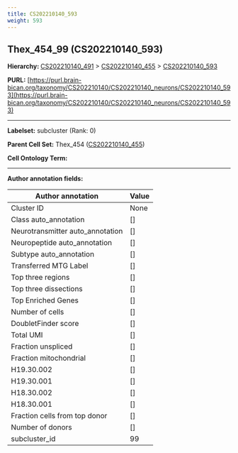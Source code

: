 ```yaml
---
title: CS202210140_593
weight: 593
---
```

## Thex_454_99 (CS202210140_593)
<b>Hierarchy: </b>
[CS202210140_491](../CS202210140_491) >
[CS202210140_455](../CS202210140_455) >
[CS202210140_593](../CS202210140_593)

**PURL:** [https://purl.brain-bican.org/taxonomy/CS202210140/CS202210140_neurons/CS202210140_593](https://purl.brain-bican.org/taxonomy/CS202210140/CS202210140_neurons/CS202210140_593)

---


**Labelset:** subcluster (Rank: 0)

**Parent Cell Set:** Thex_454 ([CS202210140_455](../CS202210140_455))



**Cell Ontology Term:** 

[MARKER GENES.]: #


---

[TRANSFERRED ANNOTATIONS.]: #


[AUTHOR ANNOTATION FIELDS.]: #


**Author annotation fields:**

| Author annotation | Value |
|-------------------|-------|
|Cluster ID|None|
|Class auto_annotation|[]|
|Neurotransmitter auto_annotation|[]|
|Neuropeptide auto_annotation|[]|
|Subtype auto_annotation|[]|
|Transferred MTG Label|[]|
|Top three regions|[]|
|Top three dissections|[]|
|Top Enriched Genes|[]|
|Number of cells|[]|
|DoubletFinder score|[]|
|Total UMI|[]|
|Fraction unspliced|[]|
|Fraction mitochondrial|[]|
|H19.30.002|[]|
|H19.30.001|[]|
|H18.30.002|[]|
|H18.30.001|[]|
|Fraction cells from top donor|[]|
|Number of donors|[]|
|subcluster_id|99|
